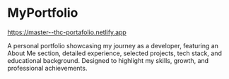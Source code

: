 # MyPortfolio
https://master--thc-portafolio.netlify.app

A personal portfolio showcasing my journey as a developer, featuring an About Me section, detailed experience, selected projects, tech stack, and educational background. Designed to highlight my skills, growth, and professional achievements.
